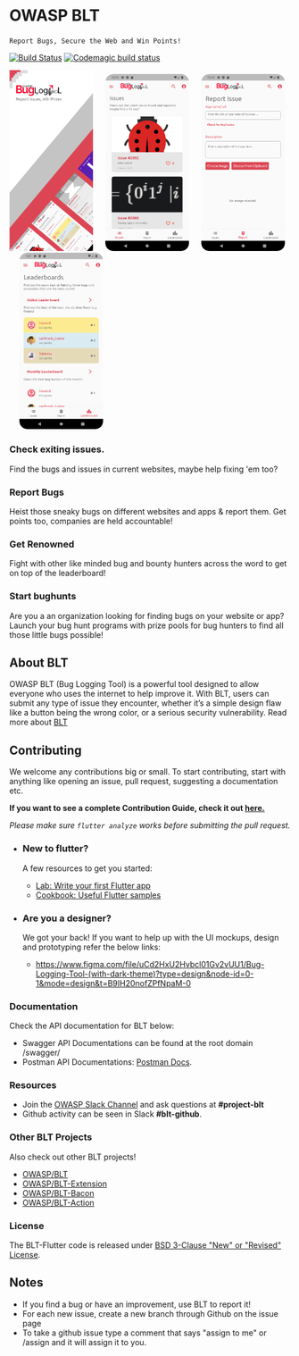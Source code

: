 # OWASP BLT

`Report Bugs, Secure the Web and Win Points!`

[![Build Status](https://github.com/OWASP/BLT/actions/workflows/auto-merge.yml/badge.svg)](https://github.com/OWASP/BLT/actions)  [![Codemagic build status](https://api.codemagic.io/apps/6431abfbf74e86c5576583d2/6431abfbf74e86c5576583d1/status_badge.svg)](https://codemagic.io/apps/6431abfbf74e86c5576583d2/6431abfbf74e86c5576583d1/latest_build)

<img src="./assets/github/gh_screen1.png" width=150> &emsp;
<img src="./assets/github/gh_screen2.png" width=150> &emsp;
<img src="./assets/github/gh_screen3.png" width=150> &emsp;
<img src="./assets/github/gh_screen4.png" width=150> &emsp;

### Check exiting issues.
Find the bugs and issues in current websites, maybe help fixing 'em too?

### Report Bugs
Heist those sneaky bugs on different websites and apps & report them. Get points too, companies are held accountable!

### Get Renowned
Fight with other like minded bug and bounty hunters across the word to get on top of the leaderboard!

### Start bughunts
Are you a an organization looking for finding bugs on your website or app? Launch your bug hunt programs with prize pools for bug hunters to find all those little bugs possible!

## About BLT

OWASP BLT (Bug Logging Tool) is a powerful tool designed to allow everyone who uses the internet to help improve it. With BLT, users can submit any type of issue they encounter, whether it’s a simple design flaw like a button being the wrong color, or a serious security vulnerability. Read more about [BLT](https://owasp.org/www-project-bug-logging-tool/) 

## Contributing
We welcome any contributions big or small. To start contributing, start with anything like opening an issue, pull request, suggesting a documentation etc.

__If you want to see a complete Contribution Guide, check it out [here.](./CONTRIBUTING.md)__

_Please make sure `flutter analyze` works before submitting the pull request._

- ### New to flutter?
    A few resources to get you started:

    - [Lab: Write your first Flutter app](https://flutter.dev/docs/get-started/codelab)
    - [Cookbook: Useful Flutter samples](https://flutter.dev/docs/cookbook)

- ### Are you a designer?
    We got your back! If you want to help up with the UI mockups, design and prototyping refer the below links:
    - https://www.figma.com/file/uCd2HxU2Hvbcl01Gv2vUU1/Bug-Logging-Tool-(with-dark-theme)?type=design&node-id=0-1&mode=design&t=B9IH20nofZPfNpaM-0

### Documentation
Check the API documentation for BLT below:

- Swagger API Documentations can be found at the root domain /swagger/
- Postman API Documentations: [Postman Docs](https://documenter.getpostman.com/view/19782933/VUqpscyV).

### Resources
- Join the [OWASP Slack Channel](https://owasp.org/slack/invite) and ask questions at **#project-blt**
- Github activity can be seen in Slack **#blt-github**.

### Other BLT Projects
Also check out other BLT projects!

- [OWASP/BLT](https://www.github.com/OWASP/BLT)
- [OWASP/BLT-Extension](https://www.github.com/OWASP/BLT-Extension)
- [OWASP/BLT-Bacon](https://www.github.com/OWASP/BLT-Bacon)
- [OWASP/BLT-Action](https://www.github.com/OWASP/BLT-Action)  

### License
The BLT-Flutter code is released under [BSD 3-Clause "New" or "Revised" License](https://github.com/OWASP/BLT-Flutter/blob/main/LICENSE).

## Notes
- If you find a bug or have an improvement, use BLT to report it!
- For each new issue, create a new branch through Github on the issue page
- To take a github issue type a comment that says "assign to me" or /assign and it will assign it to you.
